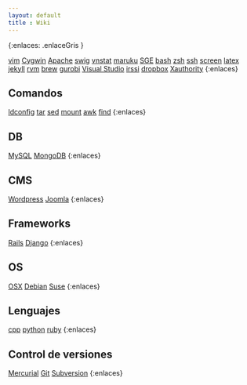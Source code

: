 ```yaml
---
layout: default
title : Wiki
---
```

{:enlaces: .enlaceGris }

[vim](/wiki/vim)
[Cygwin](/wiki/cygwin)
[Apache](/wiki/apache)
[swig](/wiki/swig)
[vnstat](/wiki/vnstat)
[maruku](/wiki/maruku)
[SGE](/wiki/sge)
[bash](/wiki/bash)
[zsh](/wiki/zsh)
[ssh](/wiki/ssh)
[screen](/wiki/screen)
[latex](/wiki/latex)
[jekyll](/wiki/jekyll)
[rvm](/wiki/rvm)
[brew](/wiki/brew)
[gurobi](/wiki/gurobi)
[Visual Studio](/wiki/visualStudio)
[irssi](/wiki/irssi)
[dropbox](/wiki/dropbox)
[Xauthority](/wiki/Xauthority)
{:enlaces}
## Comandos
[ldconfig](/wiki/ldconfig)
[tar](/wiki/tar)
[sed](/wiki/sed)
[mount](/wiki/mount)
[awk](/wiki/awk)
[find](/wiki/find)
{:enlaces}
## DB
[MySQL](/wiki/mysql)
[MongoDB](/wiki/mongodb)
{:enlaces}
## CMS
[Wordpress](/wiki/wordpress)
[Joomla](/wiki/joomla)
{:enlaces}
## Frameworks
[Rails](/wiki/rails)
[Django](/wiki/django)
{:enlaces}
## OS
[OSX](/wiki/osx)
[Debian](/wiki/debian)
[Suse](/wiki/suse)
{:enlaces}
## Lenguajes
[cpp](/wiki/cpp)
[python](/wiki/python)
[ruby](/wiki/ruby)
{:enlaces}
## Control de versiones
[Mercurial](/wiki/mercurial)
[Git](/wiki/git)
[Subversion](/wiki/subversion)
{:enlaces}
